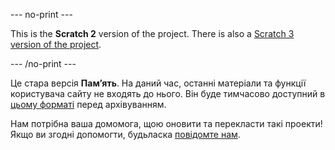 --- no-print ---

This is the **Scratch 2** version of the project. There is also a [Scratch 3 version of the project](https://projects.raspberrypi.org/uk-UA/projects/memory).

--- /no-print ---

Це стара версія **Пам’ять**. На даний час, останні матеріали та функції користувача сайту не входять до нього. Він буде тимчасово доступний в [цьому форматі](images/Memory.pdf) перед архівуванням. 

Нам потрібна ваша домомога, щою оновити та перекласти такі проекти! Якщо ви згодні допомогти, будьласка [повідомте нам](https://rpf.io/translators).
